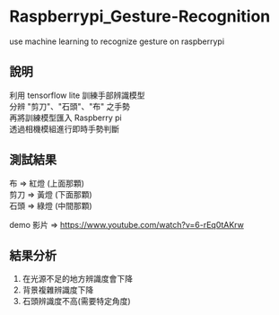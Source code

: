 # Raspberrypi_Gesture-Recognition
use machine learning to  recognize gesture on raspberrypi 

## 說明
利用 tensorflow lite 訓練手部辨識模型  
分辨 "剪刀"、"石頭"、"布" 之手勢  
再將訓練模型匯入 Raspberry pi  
透過相機模組進行即時手勢判斷  
 

##  測試結果
布 =>  紅燈 (上面那顆)  
剪刀 => 黃燈 (下面那顆)  
石頭 => 綠燈 (中間那顆)  

demo 影片 => https://www.youtube.com/watch?v=6-rEq0tAKrw






##  結果分析
1. 在光源不足的地方辨識度會下降  
2. 背景複雜辨識度下降  
3. 石頭辨識度不高(需要特定角度)  
